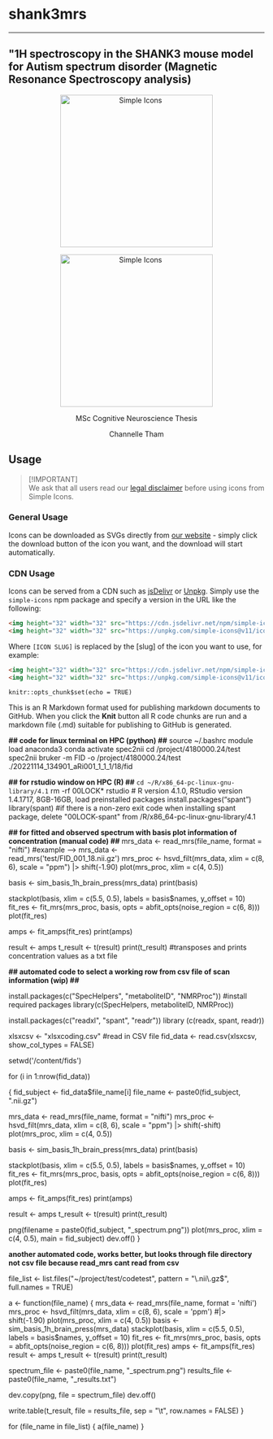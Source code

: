 # shank3mrs

---
"1H spectroscopy in the SHANK3 mouse model for Autism spectrum disorder (Magnetic Resonance Spectroscopy analysis)
---

<p align="center">
<img src= "https://www.socsci.ru.nl/wilberth/donders/donders_logo.svg" 
alt="Simple Icons" width=300>

<p align="center">
<img src="https://upload.wikimedia.org/wikipedia/commons/d/dd/Radboud_university_medical_center_logo.png?20170808070641" 
alt="Simple Icons" width=300>

 
<p align="center">
MSc Cognitive Neuroscience Thesis
<p align="center" >Channelle Tham </p>
</p>

## Usage

> [!IMPORTANT]\
> We ask that all users read our [legal disclaimer](https://github.com/simple-icons/simple-icons/blob/develop/DISCLAIMER.md) before using icons from Simple Icons.

### General Usage

Icons can be downloaded as SVGs directly from [our website](https://simpleicons.org/) - simply click the download button of the icon you want, and the download will start automatically.

### CDN Usage

Icons can be served from a CDN such as [jsDelivr](https://www.jsdelivr.com/package/npm/simple-icons) or [Unpkg](https://unpkg.com/browse/simple-icons/). Simply use the `simple-icons` npm package and specify a version in the URL like the following:

```html
<img height="32" width="32" src="https://cdn.jsdelivr.net/npm/simple-icons@v11/icons/[ICON SLUG].svg" />
<img height="32" width="32" src="https://unpkg.com/simple-icons@v11/icons/[ICON SLUG].svg" />
```

Where `[ICON SLUG]` is replaced by the [slug] of the icon you want to use, for example:

```html
<img height="32" width="32" src="https://cdn.jsdelivr.net/npm/simple-icons@v11/icons/simpleicons.svg" />
<img height="32" width="32" src="https://unpkg.com/simple-icons@v11/icons/simpleicons.svg" />
```




```{r setup, include=FALSE}
knitr::opts_chunk$set(echo = TRUE)
```
This is an R Markdown format used for publishing markdown documents to GitHub. When you click the **Knit** button all R code chunks are run and a markdown file (.md) suitable for publishing to GitHub is generated.

**## code for linux terminal on HPC (python) ##**
source ~/.bashrc
module load anaconda3
conda activate spec2nii
cd /project/4180000.24/test
spec2nii bruker -m FID -o /project/4180000.24/test ./20221114_134901_aRi001_1_1_1/18/fid

**## for rstudio window on HPC (R) ##**
`cd ~/R/x86_64-pc-linux-gnu-library/4.1`
rm -rf 00LOCK*
rstudio # R version 4.1.0, RStudio version 1.4.1717, 8GB-16GB, load preinstalled packages 
install.packages(“spant”)
library(spant)
#if there is a non-zero exit code when installing spant package, delete "00LOCK-spant" from /R/x86_64-pc-linux-gnu-library/4.1


**## for fitted and observed spectrum with basis plot information of concentration (manual code) ##**
  mrs_data <- read_mrs(file_name, format = "nifti") #example --> mrs_data <-     
  read_mrs('test/FID_001_18.nii.gz')
  mrs_proc <- hsvd_filt(mrs_data, xlim = c(8, 6), scale = "ppm") |> shift(-1.90)
  plot(mrs_proc, xlim = c(4, 0.5))

  basis <- sim_basis_1h_brain_press(mrs_data)
  print(basis)

  stackplot(basis, xlim = c(5.5, 0.5), labels = basis$names, y_offset = 10)
  fit_res <- fit_mrs(mrs_proc, basis, opts = abfit_opts(noise_region = c(6, 8)))
  plot(fit_res)

  amps <- fit_amps(fit_res)
  print(amps)

  result <- amps
  t_result <- t(result)
  print(t_result) #transposes and prints concentration values as a txt file 

**## automated code to select a working row from csv file of scan information (wip) ##** 

install.packages(c("SpecHelpers", "metaboliteID", "NMRProc")) #install required packages 
library(c(SpecHelpers, metaboliteID, NMRProc))

install.packages(c("readxl", "spant", "readr"))
library (c(readx, spant, readr))

xlsxcsv <- "xlsxcoding.csv"  #read in CSV file
fid_data <- read.csv(xlsxcsv, show_col_types = FALSE)

setwd('/content/fids')

for (i in 1:nrow(fid_data))

 {
  fid_subject <- fid_data$file_name[i]
  file_name <- paste0(fid_subject, ".nii.gz")

  mrs_data <- read_mrs(file_name, format = "nifti")
  mrs_proc <- hsvd_filt(mrs_data, xlim = c(8, 6), scale = "ppm") |> shift(-shift)
  plot(mrs_proc, xlim = c(4, 0.5))

  basis <- sim_basis_1h_brain_press(mrs_data)
  print(basis)

  stackplot(basis, xlim = c(5.5, 0.5), labels = basis$names, y_offset = 10)
  fit_res <- fit_mrs(mrs_proc, basis, opts = abfit_opts(noise_region = c(6, 8)))
  plot(fit_res)

  amps <- fit_amps(fit_res)
  print(amps)

  result <- amps
  t_result <- t(result)
  print(t_result)

  png(filename = paste0(fid_subject, "_spectrum.png"))
  plot(mrs_proc, xlim = c(4, 0.5), main = fid_subject)
  dev.off()
}


**another automated code, works better, but looks through file directory not csv file because read_mrs cant read from csv** 

file_list <- list.files("~/project/test/codetest", pattern = "\\.nii\\.gz$", full.names = TRUE)

a <- function(file_name) {
  mrs_data <- read_mrs(file_name, format = 'nifti')
  mrs_proc <- hsvd_filt(mrs_data, xlim = c(8, 6), scale = 'ppm') #|> shift(-1.90)
  plot(mrs_proc, xlim = c(4, 0.5))
  basis <- sim_basis_1h_brain_press(mrs_data)
  stackplot(basis, xlim = c(5.5, 0.5), labels = basis$names, y_offset = 10)
  fit_res <- fit_mrs(mrs_proc, basis, opts = abfit_opts(noise_region = c(6, 8)))
  plot(fit_res)
  amps <- fit_amps(fit_res)
  result <- amps
  t_result <- t(result)
  print(t_result)
  
  spectrum_file <- paste0(file_name, "_spectrum.png")
  results_file <- paste0(file_name, "_results.txt")
  
  dev.copy(png, file = spectrum_file)
  dev.off()
  
  write.table(t_result, file = results_file, sep = "\t", row.names = FALSE)
}

for (file_name in file_list) {
  a(file_name)
}

